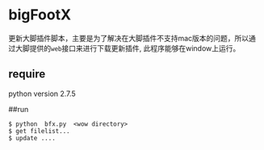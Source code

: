 bigFootX
========

更新大脚插件脚本，主要是为了解决在大脚插件不支持mac版本的问题，所以通过大脚提供的`web`接口来进行下载更新插件, 此程序能够在window上运行。

## require
python version 2.7.5 

##run
```
$ python  bfx.py  <wow directory>
$ get filelist...
$ update .... 

```

